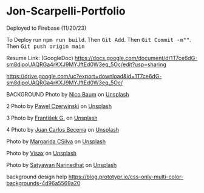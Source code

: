 # Jon-Scarpelli-Portfolio

Deployed to Firebase (11/20/23)

To Deploy run <kbd>npm run build</kbd>.
Then <kbd>Git Add</kbd>.
Then <kbd>Git Commit -m""</kbd>.
Then <kbd>Git push origin main</kbd>


Resume Link: (GoogleDoc) https://docs.google.com/document/d/1T7ce6dG-sm8dipoUAQRGa4rKXJ9MYJftEd0W3eq_5Oc/edit?usp=sharing

https://drive.google.com/uc?export=download&id=1T7ce6dG-sm8dipoUAQRGa4rKXJ9MYJftEd0W3eq_5Oc/




BACKGROUND
  Photo by <a href="https://unsplash.com/@baumnico?utm_source=unsplash&utm_medium=referral&utm_content=creditCopyText">Nico Baum</a> on <a href="https://unsplash.com/s/photos/geometry?utm_source=unsplash&utm_medium=referral&utm_content=creditCopyText">Unsplash</a>
  
2
Photo by <a href="https://unsplash.com/@pawel_czerwinski?utm_source=unsplash&utm_medium=referral&utm_content=creditCopyText">Pawel Czerwinski</a> on <a href="https://unsplash.com/s/photos/geometry?utm_source=unsplash&utm_medium=referral&utm_content=creditCopyText">Unsplash</a>
  

3
Photo by <a href="https://unsplash.com/@fandyus?utm_source=unsplash&utm_medium=referral&utm_content=creditCopyText">František G.</a> on <a href="https://unsplash.com/s/photos/texture?utm_source=unsplash&utm_medium=referral&utm_content=creditCopyText">Unsplash</a>

4
Photo by <a href="https://unsplash.com/@juancarlosbcr?utm_source=unsplash&utm_medium=referral&utm_content=creditCopyText">Juan Carlos Becerra</a> on <a href="https://unsplash.com/s/photos/black-and-white-geometry?utm_source=unsplash&utm_medium=referral&utm_content=creditCopyText">Unsplash</a>
  
Photo by <a href="https://unsplash.com/@marg_cs?utm_source=unsplash&utm_medium=referral&utm_content=creditCopyText">Margarida CSilva</a> on <a href="https://unsplash.com/s/photos/black-and-white-geometry?utm_source=unsplash&utm_medium=referral&utm_content=creditCopyText">Unsplash</a>
  
Photo by <a href="https://unsplash.com/@visaxslr?utm_source=unsplash&utm_medium=referral&utm_content=creditCopyText">Visax</a> on <a href="https://unsplash.com/s/photos/black-and-white-geometry?utm_source=unsplash&utm_medium=referral&utm_content=creditCopyText">Unsplash</a>
  
Photo by <a href="https://unsplash.com/@truth?utm_source=unsplash&utm_medium=referral&utm_content=creditCopyText">Satyawan Narinedhat</a> on <a href="https://unsplash.com/s/photos/chicago-black-and-white?utm_source=unsplash&utm_medium=referral&utm_content=creditCopyText">Unsplash</a>
  
  
background design help
https://blog.prototypr.io/css-only-multi-color-backgrounds-4d96a5569a20
